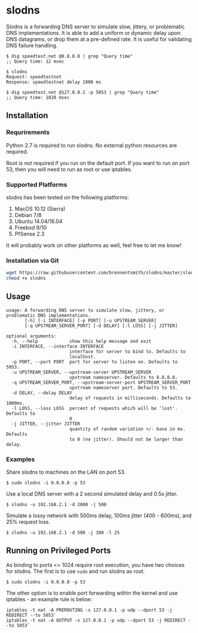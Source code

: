 # slodns
Slodns is a forwarding DNS server to simulate slow, jittery, or problematic DNS implementations. It is able to add a uniform or dynamic delay upon DNS datagrams, or drop them at a pre-defined rate. It is useful for validating DNS failure handling.

```
$ dig speedtest.net @8.8.8.8 | grep "Query time"
;; Query time: 12 msec

$ slodns 
Request: speedtestnet
Response: speedtestnet delay 1000 ms

$ dig speedtest.net @127.0.0.1 -p 5053 | grep "Query time"
;; Query time: 1028 msec
```

## Installation

### Requrirements

Python 2.7 is required to run slodns. No external python resources are required. 

Root is *not* required if you run on the default port. If you want to run on port 53, then you will need to run as root or use iptables. 

### Supported Platforms

slodns has been tested on the following platforms:

1. MacOS 10.12 (Sierra)
2. Debian 7/8
3. Ubuntu 14.04/16.04
4. Freebsd 9/10
5. PfSense 2.3

It will probably work on other platforms as well, feel free to let me know!

### Installation via Git

```sh
wget https://raw.githubusercontent.com/brennentsmith/slodns/master/slodns
chmod +x slodns
```

## Usage

```
usage: A forwarding DNS server to simulate slow, jittery, or problematic DNS implementations.
       [-h] [-i INTERFACE] [-p PORT] [-u UPSTREAM_SERVER]
       [-q UPSTREAM_SERVER_PORT] [-d DELAY] [-l LOSS] [-j JITTER]

optional arguments:
  -h, --help            show this help message and exit
  -i INTERFACE, --interface INTERFACE
                        interface for server to bind to. Defaults to
                        localhost.
  -p PORT, --port PORT  port for server to listen on. Defaults to 5053.
  -u UPSTREAM_SERVER, --upstream-server UPSTREAM_SERVER
                        upstream nameserver. Defaults to 8.8.8.8.
  -q UPSTREAM_SERVER_PORT, --upstream-server-port UPSTREAM_SERVER_PORT
                        upstream nameserver port. Defaults to 53.
  -d DELAY, --delay DELAY
                        delay of requests in milliseconds. Defaults to 1000ms.
  -l LOSS, --loss LOSS  percent of requests which will be 'lost'. Defaults to
                        0
  -j JITTER, --jitter JITTER
                        quantity of random variation +/- base in ms. Defaults
                        to 0 (no jitter). Should not be larger than delay.
```
### Examples

Share slodns to machines on the LAN on port 53.
```
$ sudo slodns -i 0.0.0.0 -p 53
```
Use a local DNS server with a 2 second simulated delay and 0.5s jitter.
```
$ slodns -u 192.168.2.1 -d 2000 -j 500
```
Simulate a lossy network with 500ms delay, 100ms jitter (400 - 600ms), and 25% request loss. 
```
$ slodns -u 192.168.2.1 -d 500 -j 100 -l 25
```
## Running on Privileged Ports
As binding to ports <= 1024 require root execution, you have two choices for slodns. The first is to use `sudo` and run  slodns as root. 
```
$ sudo slodns -i 0.0.0.0 -p 53
```

The other option is to enable port forwarding within the kernel and use iptables - an example rule is below:
```
iptables -t nat -A PREROUTING -s 127.0.0.1 -p udp --dport 53 -j REDIRECT --to 5053`
iptables -t nat -A OUTPUT -s 127.0.0.1 -p udp --dport 53 -j REDIRECT --to 5053`
```

